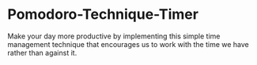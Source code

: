 # Pomodoro-Technique-Timer
Make your day more productive by implementing this simple time management technique that encourages us to work with the time we have rather than against it.
